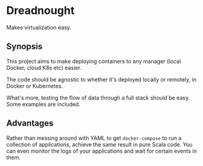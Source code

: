 # Dreadnought
Makes virtualization easy.

Synopsis
--
This project aims to make deploying containers to any manager (local Docker, cloud K8s etc) easier.

The code should be agnostic to whether it's deployed locally or remotely, in Docker or Kubernetes.

What's more, testing the flow of data through a full stack should be easy. Some examples are included.

Advantages
--
Rather than messing around with YAML to get `docker-compose` to run a collection of applications, 
achieve the same result in pure Scala code. You can even monitor the logs of your applications
and wait for certain events in them.